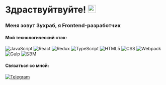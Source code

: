# Здраствуйтвуйте! <img src="https://static.tildacdn.com/tild3563-6638-4837-a464-393066313435/waving_hand_sign_102.gif" width="25px" >

### Меня зовут Зухраб, я Frontend-разработчик
#### Мой технологический стэк:
![JavaScript](https://img.shields.io/badge/-JavaScript-090909?style=for-the-badge&logo=JavaScript&logoColor=E9D54D)
![React](https://img.shields.io/badge/-REACT-090909?style=for-the-badge&logo=React&logoColor=blue)
![Redux](https://img.shields.io/badge/-REDUX-090909?style=for-the-badge&logo=Redux&logoColor=7c1996)
![TypeScript](https://img.shields.io/badge/-TypeScript-090909?style=for-the-badge&logo=TypeScript&logoColor=blue)
![HTML5](https://img.shields.io/badge/-HTML5-090909?style=for-the-badge&logo=HTML5&logoColor=yellow)
![CSS](https://img.shields.io/badge/-CSS-090909?style=for-the-badge&logo=css3&logoColor=blue)
![Webpack](https://img.shields.io/badge/-Webpack-090909?style=for-the-badge&logo=Webpack&logoColor=blue)
![Gulp](https://img.shields.io/badge/-Gulp-090909?style=for-the-badge&logo=Gulp&logoColor=red)
![БЭМ](https://img.shields.io/badge/-BEM-090909?style=for-the-badge&logo=BEM&logoColor=blue)


#### Связаться со мной:
[![Telegram](https://img.shields.io/badge/-Telegram-090909?style=for-the-badge&logo=telegram&logoColor=27A0D9)](https://t.me/wqq_dawa)

<!--
**zuhrab98/zuhrab98** is a ✨ _special_ ✨ repository because its `README.md` (this file) appears on your GitHub profile.

Here are some ideas to get you started:

- 🔭 I’m currently working on ...
- 🌱 I’m currently learning ...
- 👯 I’m looking to collaborate on ...
- 🤔 I’m looking for help with ...
- 💬 Ask me about ...
- 📫 How to reach me: ...
- 😄 Pronouns: ...
- ⚡ Fun fact: ...
-->
